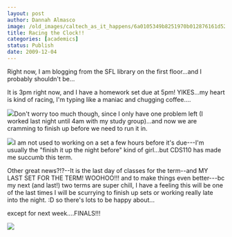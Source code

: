 ```yaml
---
layout: post
author: Dannah Almasco
image: /old_images/caltech_as_it_happens/6a0105349b8251970b012876161d52970c.jpg
title: Racing the Clock!!
categories: [academics]
status: Publish
date: 2009-12-04
---
```



Right now, I am blogging from the SFL library on the first floor...and I probably shouldn't be...

It is 3pm right now, and I have a homework set due at 5pm! YIKES...my heart is kind of racing, I'm typing like a maniac and chugging coffee....


![](/old_images/caltech_as_it_happens/6a0105349b8251970b0120a713c336970b.jpg)Don't worry too much though, since I only have one problem left (I worked last night until 4am with my study group)...and now we are cramming to finish up before we need to run it in.


![](/old_images/caltech_as_it_happens/6a0105349b8251970b01287616199f970c.jpg)I am not used to working on a set a few hours before it's due---I'm usually the "finish it up the night before" kind of girl...but CDS110 has made me succumb this term.

Other great news?!?--It is the last day of classes for the term--and MY LAST SET FOR THE TERM! WOOHOO!!!
and to make things even better---bc my next (and last!) two terms are super chill, I have a feeling this will be one of the last times I will be scurrying to finish up sets or working really late into the night. :D so there's lots to be happy about...

except for next week....FINALS!!!


![](/old_images/caltech_as_it_happens/6a0105349b8251970b012876161a6b970c.jpg)
